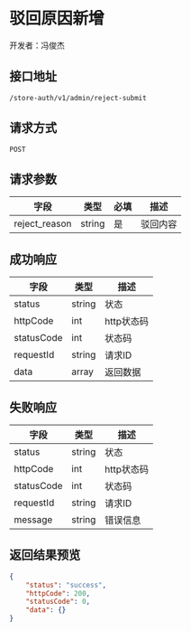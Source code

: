 # 驳回原因新增

开发者：冯俊杰

## 接口地址

`/store-auth/v1/admin/reject-submit`

## 请求方式

`POST`

## 请求参数

| 字段            | 类型   | 必填 | 描述                                           |
| --------------- | ------ | ---- | ---------------------------------- |
| reject_reason | string    | 是   | 驳回内容 |

## 成功响应

| 字段       | 类型   | 描述       |
| ---------- | ------ | ---------- |
| status     | string | 状态       |
| httpCode   | int    | http状态码 |
| statusCode | int    | 状态码     |
| requestId  | string | 请求ID     |
| data       | array  | 返回数据   |

## 失败响应

| 字段       | 类型   | 描述       |
| ---------- | ------ | ---------- |
| status     | string | 状态       |
| httpCode   | int    | http状态码 |
| statusCode | int    | 状态码     |
| requestId  | string | 请求ID     |
| message    | string | 错误信息   |

## 返回结果预览

```json
{
    "status": "success",
    "httpCode": 200,
    "statusCode": 0,
    "data": {}
}
```